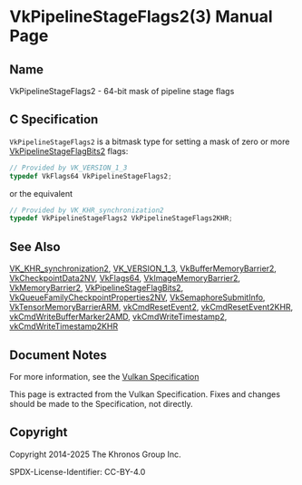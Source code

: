 # VkPipelineStageFlags2(3) Manual Page

## Name

VkPipelineStageFlags2 - 64-bit mask of pipeline stage flags



## [](#_c_specification)C Specification

`VkPipelineStageFlags2` is a bitmask type for setting a mask of zero or more [VkPipelineStageFlagBits2](https://registry.khronos.org/vulkan/specs/latest/man/html/VkPipelineStageFlagBits2.html) flags:

```c++
// Provided by VK_VERSION_1_3
typedef VkFlags64 VkPipelineStageFlags2;
```

or the equivalent

```c++
// Provided by VK_KHR_synchronization2
typedef VkPipelineStageFlags2 VkPipelineStageFlags2KHR;
```

## [](#_see_also)See Also

[VK\_KHR\_synchronization2](https://registry.khronos.org/vulkan/specs/latest/man/html/VK_KHR_synchronization2.html), [VK\_VERSION\_1\_3](https://registry.khronos.org/vulkan/specs/latest/man/html/VK_VERSION_1_3.html), [VkBufferMemoryBarrier2](https://registry.khronos.org/vulkan/specs/latest/man/html/VkBufferMemoryBarrier2.html), [VkCheckpointData2NV](https://registry.khronos.org/vulkan/specs/latest/man/html/VkCheckpointData2NV.html), [VkFlags64](https://registry.khronos.org/vulkan/specs/latest/man/html/VkFlags64.html), [VkImageMemoryBarrier2](https://registry.khronos.org/vulkan/specs/latest/man/html/VkImageMemoryBarrier2.html), [VkMemoryBarrier2](https://registry.khronos.org/vulkan/specs/latest/man/html/VkMemoryBarrier2.html), [VkPipelineStageFlagBits2](https://registry.khronos.org/vulkan/specs/latest/man/html/VkPipelineStageFlagBits2.html), [VkQueueFamilyCheckpointProperties2NV](https://registry.khronos.org/vulkan/specs/latest/man/html/VkQueueFamilyCheckpointProperties2NV.html), [VkSemaphoreSubmitInfo](https://registry.khronos.org/vulkan/specs/latest/man/html/VkSemaphoreSubmitInfo.html), [VkTensorMemoryBarrierARM](https://registry.khronos.org/vulkan/specs/latest/man/html/VkTensorMemoryBarrierARM.html), [vkCmdResetEvent2](https://registry.khronos.org/vulkan/specs/latest/man/html/vkCmdResetEvent2.html), [vkCmdResetEvent2KHR](https://registry.khronos.org/vulkan/specs/latest/man/html/vkCmdResetEvent2KHR.html), [vkCmdWriteBufferMarker2AMD](https://registry.khronos.org/vulkan/specs/latest/man/html/vkCmdWriteBufferMarker2AMD.html), [vkCmdWriteTimestamp2](https://registry.khronos.org/vulkan/specs/latest/man/html/vkCmdWriteTimestamp2.html), [vkCmdWriteTimestamp2KHR](https://registry.khronos.org/vulkan/specs/latest/man/html/vkCmdWriteTimestamp2KHR.html)

## [](#_document_notes)Document Notes

For more information, see the [Vulkan Specification](https://registry.khronos.org/vulkan/specs/latest/html/vkspec.html#VkPipelineStageFlags2)

This page is extracted from the Vulkan Specification. Fixes and changes should be made to the Specification, not directly.

## [](#_copyright)Copyright

Copyright 2014-2025 The Khronos Group Inc.

SPDX-License-Identifier: CC-BY-4.0